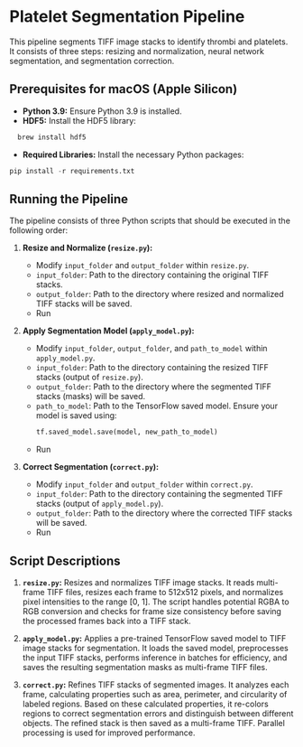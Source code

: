# Platelet Segmentation Pipeline

This pipeline segments TIFF image stacks to identify thrombi and platelets. It consists of three steps: resizing and normalization, neural network segmentation, and segmentation correction.

## Prerequisites for macOS (Apple Silicon)

* **Python 3.9:** Ensure Python 3.9 is installed.
* **HDF5:** Install the HDF5 library:
```bash
  brew install hdf5
```

* **Required Libraries:** Install the necessary Python packages: 
```python
pip install -r requirements.txt
```
## Running the Pipeline

The pipeline consists of three Python scripts that should be executed in the following order:

1. **Resize and Normalize (`resize.py`):**
   - Modify `input_folder` and `output_folder` within `resize.py`.
   - `input_folder`: Path to the directory containing the original TIFF stacks.
   - `output_folder`: Path to the directory where resized and normalized TIFF stacks will be saved.
   - Run

2. **Apply Segmentation Model (`apply_model.py`):**
   - Modify `input_folder`, `output_folder`, and `path_to_model` within `apply_model.py`.
   - `input_folder`: Path to the directory containing the resized TIFF stacks (output of `resize.py`).
   - `output_folder`: Path to the directory where the segmented TIFF stacks (masks) will be saved.
   - `path_to_model`: Path to the TensorFlow saved model. Ensure your model is saved using:
     ```python
     tf.saved_model.save(model, new_path_to_model)
     ```
   - Run

3. **Correct Segmentation (`correct.py`):**
   - Modify `input_folder` and `output_folder` within `correct.py`.
   - `input_folder`: Path to the directory containing the segmented TIFF stacks (output of `apply_model.py`).
   - `output_folder`: Path to the directory where the corrected TIFF stacks will be saved.
   - Run


## Script Descriptions

1. **`resize.py`:** Resizes and normalizes TIFF image stacks.  It reads multi-frame TIFF files, resizes each frame to 512x512 pixels, and normalizes pixel intensities to the range [0, 1].  The script handles potential RGBA to RGB conversion and checks for frame size consistency before saving the processed frames back into a TIFF stack.

2. **`apply_model.py`:** Applies a pre-trained TensorFlow saved model to TIFF image stacks for segmentation. It loads the saved model, preprocesses the input TIFF stacks, performs inference in batches for efficiency, and saves the resulting segmentation masks as multi-frame TIFF files.

3. **`correct.py`:** Refines TIFF stacks of segmented images. It analyzes each frame, calculating properties such as area, perimeter, and circularity of labeled regions. Based on these calculated properties, it re-colors regions to correct segmentation errors and distinguish between different objects. The refined stack is then saved as a multi-frame TIFF. Parallel processing is used for improved performance.


